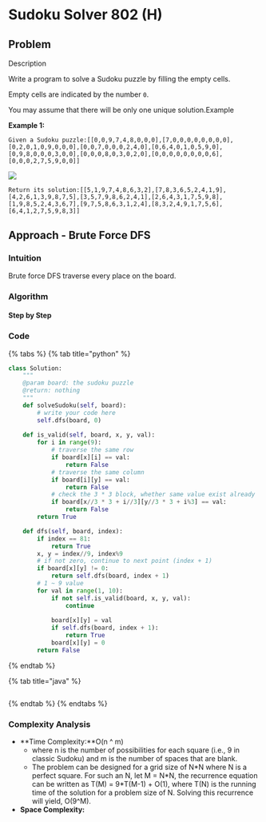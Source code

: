# Sudoku Solver 802 \(H\)

## Problem

Description

Write a program to solve a Sudoku puzzle by filling the empty cells.

Empty cells are indicated by the number `0`.

You may assume that there will be only one unique solution.Example

**Example 1:**

```text
Given a Sudoku puzzle:[[0,0,9,7,4,8,0,0,0],[7,0,0,0,0,0,0,0,0],[0,2,0,1,0,9,0,0,0],[0,0,7,0,0,0,2,4,0],[0,6,4,0,1,0,5,9,0],[0,9,8,0,0,0,3,0,0],[0,0,0,8,0,3,0,2,0],[0,0,0,0,0,0,0,0,6],[0,0,0,2,7,5,9,0,0]]
```

![](https://lintcode-media.s3.amazonaws.com/problem/250px-Sudoku-by-L2G-20050714.svg.png)

```text
Return its solution:[[5,1,9,7,4,8,6,3,2],[7,8,3,6,5,2,4,1,9],[4,2,6,1,3,9,8,7,5],[3,5,7,9,8,6,2,4,1],[2,6,4,3,1,7,5,9,8],[1,9,8,5,2,4,3,6,7],[9,7,5,8,6,3,1,2,4],[8,3,2,4,9,1,7,5,6],[6,4,1,2,7,5,9,8,3]]
```

## Approach - Brute Force DFS

### Intuition

Brute force DFS traverse every place on the board.

### Algorithm

#### Step by Step

### Code

{% tabs %}
{% tab title="python" %}
```python
class Solution:
    """
    @param board: the sudoku puzzle
    @return: nothing
    """
    def solveSudoku(self, board):
        # write your code here
        self.dfs(board, 0)
    
    def is_valid(self, board, x, y, val):
        for i in range(9):
            # traverse the same row
            if board[x][i] == val:
                return False
            # traverse the same column
            if board[i][y] == val:
                return False
            # check the 3 * 3 block, whether same value exist already
            if board[x//3 * 3 + i//3][y//3 * 3 + i%3] == val:
                return False
        return True       

    def dfs(self, board, index):
        if index == 81:
            return True
        x, y = index//9, index%9
        # if not zero, continue to next point (index + 1)
        if board[x][y] != 0:
            return self.dfs(board, index + 1)
        # 1 ~ 9 value
        for val in range(1, 10):
            if not self.is_valid(board, x, y, val):
                continue
        
            board[x][y] = val
            if self.dfs(board, index + 1):
                return True
            board[x][y] = 0
        return False


```
{% endtab %}

{% tab title="java" %}
```

```
{% endtab %}
{% endtabs %}

### Complexity Analysis

* **Time Complexity:**O\(n ^ m\) 
  * where n is the number of possibilities for each square \(i.e., 9 in classic Sudoku\) and m is the number of spaces that are blank.
  * The problem can be designed for a grid size of N\*N where N is a perfect square. For such an N, let M = N\*N, the recurrence equation can be written as T\(M\) = 9\*T\(M-1\) + O\(1\), where T\(N\) is the running time of the solution for a problem size of N. Solving this recurrence will yield, O\(9^M\).
* **Space Complexity:**

